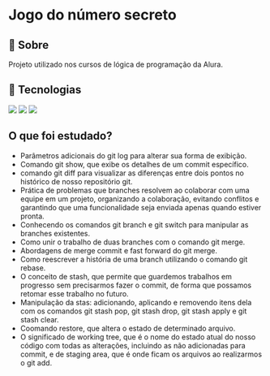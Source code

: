<h1>Jogo do número secreto</h1>

<h2>🔖 Sobre </h2>
<p>Projeto utilizado nos cursos de lógica de programação da Alura.</p>

## 🚀 Tecnologias
<div>
  <img src="https://img.shields.io/badge/HTML-239120?style=for-the-badge&logo=html5&logoColor=white">
  
  <img src="https://img.shields.io/badge/CSS-239120?&style=for-the-badge&logo=css3&logoColor=white">
  
  <img src="https://img.shields.io/badge/JavaScript-F7DF1E?style=for-the-badge&logo=javascript&logoColor=black">
</div>

## O que foi estudado? 
  -  Parâmetros adicionais do git log para alterar sua forma de exibição.
  -  Comando git show, que exibe os detalhes de um commit específico.
  -  comando git diff para visualizar as diferenças entre dois pontos no histórico de nosso repositório git.
  -  Prática de problemas que branches resolvem ao colaborar com uma equipe em um projeto, organizando a colaboração, evitando conflitos e garantindo que uma funcionalidade seja enviada apenas quando estiver pronta.
  -  Conhecendo os comandos git branch e git switch para manipular as branches existentes.
  -  Como unir o trabalho de duas branches com o comando git merge.
  -  Abordagens de merge commit e fast forward do git merge.
  -  Como reescrever a história de uma branch utilizando o comando git rebase.
  -  O conceito de stash, que permite que guardemos trabalhos em progresso sem precisarmos fazer o commit, de forma que possamos retomar esse trabalho no futuro.
  -  Manipulação da stas: adicionando, aplicando e removendo itens dela com os comandos git stash pop, git stash drop, git stash apply e git stash clear.
  -  Coomando restore, que altera o estado de determinado arquivo.
  -  O significado de working tree, que é o nome do estado atual do nosso código com todas as alterações, incluindo as não adicionadas para commit, e de staging area, que é onde ficam os arquivos ao realizarmos o git add.
